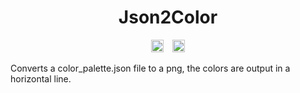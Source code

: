 <div align="center">

# Json2Color

<img src="https://forthebadge.com/images/badges/made-with-out-pants.png" alt="without pants" height="20px">
&ensp;
<img src="https://forthebadge.com/images/badges/uses-js.png" alt="uses js" height="20px">
</div>

Converts a color_palette.json file to a png, the colors are output in a horizontal line.


  


